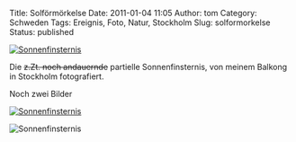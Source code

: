 Title: Solförmörkelse
Date: 2011-01-04 11:05
Author: tom
Category: Schweden
Tags: Ereignis, Foto, Natur, Stockholm
Slug: solformorkelse
Status: published

[![Sonnenfinsternis](/pic/partsolform_s.jpg "Sonnenfinsternis")](/pic/partsolform_l.jpg)

Die ~~z.Zt. noch andauernde~~ partielle Sonnenfinsternis, von meinem
Balkong in Stockholm fotografiert.

Noch zwei Bilder <!--more nach dem Klick &raquo; -->

[![Sonnenfinsternis](/pic/parsol2_s.jpg "Sonnenfinsternis")](/pic/parsol2_l.jpg)

![Sonnenfinsternis](/pic/parsol3_s.jpg "Sonnenfinsternis")

